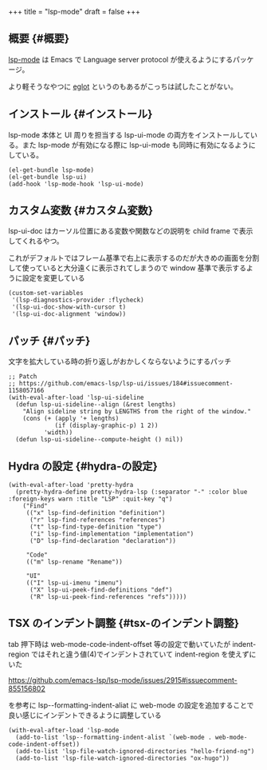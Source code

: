 +++
title = "lsp-mode"
draft = false
+++

## 概要 {#概要}

[lsp-mode](https://github.com/emacs-lsp/lsp-mode) は Emacs で Language server protocol が使えるようにするパッケージ。

より軽そうなやつに [eglot](https://github.com/joaotavora/eglot) というのもあるがこっちは試したことがない。


## インストール {#インストール}

lsp-mode 本体と
UI 周りを担当する lsp-ui-mode の両方をインストールしている。また lsp-mode が有効になる際に lsp-ui-mode も同時に有効になるようにしている。

```emacs-lisp
(el-get-bundle lsp-mode)
(el-get-bundle lsp-ui)
(add-hook 'lsp-mode-hook 'lsp-ui-mode)
```


## カスタム変数 {#カスタム変数}

lsp-ui-doc はカーソル位置にある変数や関数などの説明を child frame で表示してくれるやつ。

これがデフォルトではフレーム基準で右上に表示するのだが大きめの画面を分割して使っていると大分遠くに表示されてしまうので
window 基準で表示するように設定を変更している

```emacs-lisp
(custom-set-variables
 '(lsp-diagnostics-provider :flycheck)
 '(lsp-ui-doc-show-with-cursor t)
 '(lsp-ui-doc-alignment 'window))
```


## パッチ {#パッチ}

文字を拡大している時の折り返しがおかしくならないようにするパッチ

```emacs-lisp
;; Patch
;; https://github.com/emacs-lsp/lsp-ui/issues/184#issuecomment-1158057166
(with-eval-after-load 'lsp-ui-sideline
  (defun lsp-ui-sideline--align (&rest lengths)
    "Align sideline string by LENGTHS from the right of the window."
    (cons (+ (apply '+ lengths)
             (if (display-graphic-p) 1 2))
          'width))
  (defun lsp-ui-sideline--compute-height () nil))
```


## Hydra の設定 {#hydra-の設定}

```emacs-lisp
(with-eval-after-load 'pretty-hydra
  (pretty-hydra-define pretty-hydra-lsp (:separator "-" :color blue :foreign-keys warn :title "LSP" :quit-key "q")
    ("Find"
     (("x" lsp-find-definition "definition")
      ("r" lsp-find-references "references")
      ("t" lsp-find-type-definition "type")
      ("i" lsp-find-implementation "implementation")
      ("D" lsp-find-declaration "declaration"))

     "Code"
     (("m" lsp-rename "Rename"))

     "UI"
     (("I" lsp-ui-imenu "imenu")
      ("X" lsp-ui-peek-find-definitions "def")
      ("R" lsp-ui-peek-find-references "refs")))))
```


## TSX のインデント調整 {#tsx-のインデント調整}

tab 押下時は web-mode-code-indent-offset 等の設定で動いていたが
indent-region ではそれと違う値(4)でインデントされていて
indent-region を使えずにいた

<https://github.com/emacs-lsp/lsp-mode/issues/2915#issuecomment-855156802>

を参考に
lsp--formatting-indent-aliat に web-mode の設定を追加することで良い感じにインデントできるように調整している

```emacs-lisp
(with-eval-after-load 'lsp-mode
  (add-to-list 'lsp--formatting-indent-alist `(web-mode . web-mode-code-indent-offset))
  (add-to-list 'lsp-file-watch-ignored-directories "hello-friend-ng")
  (add-to-list 'lsp-file-watch-ignored-directories "ox-hugo"))
```
